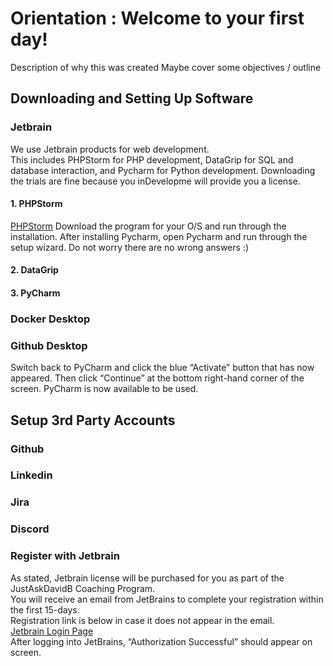 # Orientation : Welcome to your first day!

Description of why this was created
Maybe cover some objectives / outline


##  Downloading and Setting Up Software

### Jetbrain
We use Jetbrain products for web development.  
This includes PHPStorm for PHP development, DataGrip for SQL and database interaction, and Pycharm for Python development.
Downloading the trials are fine because you inDevelopme will provide you a license. 

#### 1. PHPStorm

[PHPStorm](https://www.jetbrains.com/pycharm/download)
  Download the program for your O/S and run through the installation.
  After installing Pycharm, open Pycharm and run through the setup wizard. 
  Do not worry there are no wrong answers :)


#### 2. DataGrip


#### 3. PyCharm


### Docker Desktop



### Github Desktop
Switch back to PyCharm and click the blue “Activate” button that has now appeared. Then click “Continue” at the bottom right-hand corner of the screen. PyCharm is now available to be used.


## Setup 3rd Party Accounts

### Github

### Linkedin


### Jira


### Discord


### Register with Jetbrain  
  As stated, Jetbrain license will be purchased for you as part of the JustAskDavidB Coaching Program.  
  You will receive an email from JetBrains to complete your registration within the first 15-days.  
  Registration link is below in case it does not appear in the email.  
  [Jetbrain Login Page](https://account.jetbrains.com/login)  
  After logging into JetBrains, “Authorization Successful” should appear on screen.
  

